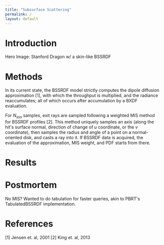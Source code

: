 ```yaml
---
title: "Subsurface Scattering"
permalink: /
layout: default
---
```


# Introduction
Hero Image: Stanford Dragon w/ a skin-like BSSRDF

# Methods
In its current state, the BSSRDF model strictly computes the dipole diffusion approximation [1], with which the throughput is multiplied, and the radiance reaccumulates; all of which occurs after accumulation by a BXDF evaluation.

For $N_{sss}$ samples, exit rays are sampled following a weighted MIS method for BSSRDF profiles [2]. This method uniquely samples an axis (along the hit's surface normal, direction of change of $u$ coordinate, or the $v$ coordinate), then samples the radius and angle of a point on a normal-oriented disk, and casts a ray into it. If BSSRDF data is acquired, the evaluation of the approximation, MIS weight, and PDF starts from there.

# Results

# Postmortem
No MIS?
Wanted to do tabulation for faster queries, akin to PBRT's TabulatedBSSRDF implementation.

# References
[1] Jensen et. al, 2001
[2] King et. al, 2013